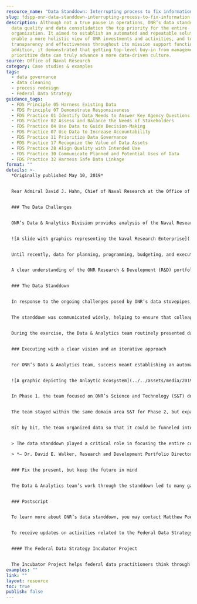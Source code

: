 ```yaml
---
resource_name: "Data Standdown: Interrupting process to fix information"
slug: fdspp-onr-data-standdown-interrupting-process-to-fix-information
description: Although not a true pause in operations, ONR’s data standdown made
  data quality and data consolidation the top priority for the entire
  organization. It aimed to establish an automated and repeatable solution to
  enable a more holistic view of ONR investments and activities, and to increase
  transparency and effectiveness throughout its mission support functions. In
  addition, it demonstrated that getting top-level buy-in from management to
  prioritize data can truly advance a more data-driven culture.
source: Office of Naval Research
category: Case studies & examples
tags:
  - data governance
  - data cleaning
  - process redesign
  - Federal Data Strategy
guidance_tags:
  - FDS Principle 05 Harness Existing Data
  - FDS Principle 07 Demonstrate Responsiveness
  - FDS Practice 01 Identify Data Needs to Answer Key Agency Questions
  - FDS Practice 02 Assess and Balance the Needs of Stakeholders
  - FDS Practice 04 Use Data to Guide Decision-Making
  - FDS Practice 07 Use Data to Increase Accountability
  - FDS Practice 11 Prioritize Data Governance
  - FDS Practice 17 Recognize the Value of Data Assets
  - FDS Practice 28 Align Quality with Intended Use
  - FDS Practice 30 Communicate Planned and Potential Uses of Data
  - FDS Practice 32 Harness Safe Data Linkage
format: ""
details: >-
  *Originally published May 10, 2019*


  Rear Admiral David J. Hahn, Chief of Naval Research at the Office of Naval Research (ONR), called for ONR’s first-ever data standdown in May 2018. In military operations, a commander may halt all operations for a safety standdown to review and reinforce tactics, techniques, and procedures, and to reduce operational safety risks. Although not a true pause in operations, ONR’s data standdown made data quality and data consolidation the top priority for the entire organization. It aimed to establish an automated and repeatable solution to enable a more holistic view of ONR investments and activities, and to increase transparency and effectiveness throughout its mission support functions. In addition, it demonstrated that getting top-level buy-in from management to prioritize data can truly advance a more data-driven culture.


  ### The Data Challenges


  ONR’s Data & Analytics Division provides analysis of the Naval Research Enterprise (NRE) portfolio in order to enhance mission effectiveness for U.S. Naval Forces. ONR supports more than 4,000 personnel across 23 locations, with more than 1,000 partners.


  ![A slide with graphics representing the Naval Research Enterprise](../../assets/media/2019-05-10-image001.jpg "A slide with graphics representing the Naval Research Enterprise")


  Until recently, data for planning, programming, budgeting, and execution (PPBE) have been siloed. Information originating from these disparate systems and business processes were often inconsistent, with no easy way for users to conduct cross-functional analysis.


  A clear understanding of the ONR Research & Development (R&D) portfolio would require clean and connected data. But data fragmentation and inconsistency made it extremely difficult to establish a single view of the ONR R&D portfolio, not to mention track a research project through its entire lifecycle. Each data call was resource intensive, requiring multiple data sources throughout the command and considerable time to complete. Furthermore, there was no process in place to catalog results from data calls for reuse by others.


  ### The Data Standdown


  In response to the ongoing challenges posed by ONR’s data stovepipes, the Chief of Naval Research announced a 4-month data standdown from May to August 2018.


  The standdown was communicated widely, helping to ensure that colleagues from other offices would be ready to step in when the Data & Analytics team needed help understanding information. The standdown broadly elevated system interoperability issues and data concerns and gave the Data & Analytics team license to make changes to information systems and the business practices that interact with them.


  During the exercise, the Data & Analytics team routinely presented data to the entire command, highlighting inconsistencies and other issues that required a resolution from programmatic staff. For example, before the standdown, the same program had three different descriptions in three different systems, leading to confusion over documentation. The team presented this issue to the entire command and asked each program area to provide its own, authoritative description. The old program descriptions were deleted from all three systems, and the newly collected program descriptions were ratified as the official sources. The team created a standard operating procedure for reviewing, adding to, and archiving these program descriptions in a way that would maintain consistency across systems.


  ### Executing with a clear vision and an iterative approach


  For ONR’s Data & Analytics team, success meant establishing an automated and repeatable solution for generating an end-to-end picture of the ONR R&D portfolio over time. With such an ambitious vision as their North Star, the team had to be careful to make each phase of work an achievable quantity.


  ![A graphic depicting the Anlaytic Ecosystem](../../assets/media/2019-05-10-image002.jpg "A graphic depicting the Anlaytic Ecosystem")


  In Phase 1, the team focused on ONR’s Science and Technology (S&T) domain, assembling a five-year snapshot that would integrate departmental funding and individual research awards associated with the portfolio.


  The team stayed within the same domain area S&T for Phase 2, but expanded the type of data they worked with to include acquisition, records management, and performance-related data assets. Data & Analytics worked with the corresponding offices to determine what documents they could contribute to the R&D process, where those documents are stored, how to link those locations to a web search tool, and what indexing approaches would work best.


  Bit by bit, the team organized data so that it could be funneled into a web tool facilitating search and retrieval of research award related documents. The tool represented an important wrung on the ladder to an all-encompassing PPBE view, but it also served another important function - it allowed the team to share its work with a much larger group of stakeholders, who could then pitch in to help highlight inconsistencies and errors.


  > The data standdown played a critical role in focusing the entire command on the importance of clean and connected data to our R&D mission. Getting a better understanding of our data is critical to helping us achieve a holistic view of our portfolio. Modifying our business processes has enabled us to move toward a data-driven culture that supports ONR investments and priorities.  

  > *— Dr. David E. Walker, Research and Development Portfolio Director, Office of Naval Research*


  ### Fix the present, but keep the future in mind


  The Data & Analytics team’s work through the standdown led to many gains, large and small. The greatest value came from understanding the scope of complexity that unifying research data really entails. But the exercise also allowed the team to prioritize efforts going forward. It brought visibility to the data challenges facing ONR, and recruited employees from diverse parts of the enterprise to help execute the mission, thus helping a more data-driven culture flourish. Matt Poe, head of the Data & Analytics Division, noted that these are just interim results. He said, “We must apply the lessons we learn from the data standdown and the time we spend stitching together our stovepipe PPBES processes to the business process modeling and new electronic business solutions ONR plans to implement in future.”


  ### Postscript


  To learn more about ONR’s data standdown, you may contact Matthew Poe, the Director of the Data & Analytics Division or Dr. Ryan Zelnio, Chief Analytics Officer at ONR. Their email addresses are [Matthew.D.Poe@navy.mil](mailto:Matthew.D.Poe@navy.mil) and [Ryan.J.Zelnio@navy.mil](mailto:Ryan.J.Zelnio@navy.mil), respectively.


  To receive updates on activities related to the Federal Data Strategy, please [sign up for the newsletter](https://public.govdelivery.com/accounts/USGSA/subscribers/new?topic_id=USGSA_756).


  #### The Federal Data Strategy Incubator Project


  The Incubator Project helps federal data practitioners think through how to improve government services, enabling the public to get the most out of federal data. This Proof Point and others will highlight the many successes and challenges data innovators face every day, revealing valuable lessons learned to share with data practitioners throughout government.
examples: ""
link: ""
layout: resource
toc: true
publish: false
---
```

